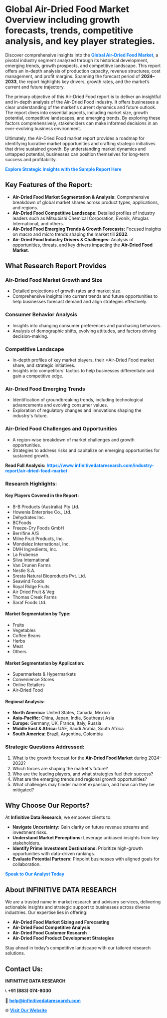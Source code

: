 <h1>Global Air-Dried Food Market Overview including growth forecasts, trends, competitive analysis, and key player strategies.</h1>
<p>
Discover comprehensive insights into the 
<a href="https://www.infinitivedataresearch.com/industry-report/air-dried-food-market" rel="dofollow" style="color: #007BFF; text-decoration: none;"><strong>Global Air-Dried Food Market</strong></a>, a pivotal industry segment analyzed through its historical development, emerging trends, growth prospects, and competitive landscape. This report offers an in-depth analysis of production capacity, revenue structures, cost management, and profit margins. Spanning the forecast period of <strong>2024–2033</strong>, the report highlights key drivers, growth rates, and the market’s current and future trajectory.
</p>
<p>
The primary objective of this Air-Dried Food report is to deliver an insightful and in-depth analysis of the Air-Dried Food industry. It offers businesses a clear understanding of the market's current dynamics and future outlook. The report dives into essential aspects, including market size, growth potential, competitive landscapes, and emerging trends. By exploring these factors comprehensively, stakeholders can make informed decisions in an ever-evolving business environment.
</p>
<p>
Ultimately, the Air-Dried Food market report provides a roadmap for identifying lucrative market opportunities and crafting strategic initiatives that drive sustained growth. By understanding market dynamics and untapped potential, businesses can position themselves for long-term success and profitability.
</p>
<p>
<a href="https://www.infinitivedataresearch.com/request-sample/reportId=107296" style="color: #007BFF; text-decoration: none;"><strong>Explore Strategic Insights with the Sample Report Here</strong></a>
</p>

<h2>Key Features of the Report:</h2>
<ul>
<li><strong>Air-Dried Food Market Segmentation & Analysis:</strong> Comprehensive breakdown of global market shares across product types, applications, and regions.</li>
<li><strong>Air-Dried Food Competitive Landscape:</strong> Detailed profiles of industry leaders such as Mitsubishi Chemical Corporation, Evonik, Altuglas International, and others.</li>
<li><strong>Air-Dried Food Emerging Trends & Growth Forecasts:</strong> Focused insights on macro and micro trends shaping the market till <strong>2032</strong>.</li>
<li><strong>Air-Dried Food Industry Drivers & Challenges:</strong> Analysis of opportunities, threats, and key drivers impacting the <strong>Air-Dried Food Market</strong>.</li>
</ul>

<h2>What Research Report Provides</h2>
<h3>Air-Dried Food Market Growth and Size</h3>
<ul>
<li>Detailed projections of growth rates and market size.</li>
<li>Comprehensive insights into current trends and future opportunities to help businesses forecast demand and align strategies effectively.</li>
</ul>

<h3>Consumer Behavior Analysis</h3>
<ul>
<li>Insights into changing consumer preferences and purchasing behaviors.</li>
<li>Analysis of demographic shifts, evolving attitudes, and factors driving decision-making.</li>
</ul>

<h3>Competitive Landscape</h3>
<ul>
<li>In-depth profiles of key market players, their >Air-Dried Food market share, and strategic initiatives.</li>
<li>Insights into competitors' tactics to help businesses differentiate and gain a competitive edge.</li>
</ul>

<h3>Air-Dried Food Emerging Trends</h3>
<ul>
<li>Identification of groundbreaking trends, including technological advancements and evolving consumer values.</li>
<li>Exploration of regulatory changes and innovations shaping the industry's future.</li>
</ul>

<h3>Air-Dried Food Challenges and Opportunities</h3>
<ul>
<li>A region-wise breakdown of market challenges and growth opportunities.</li>
<li>Strategies to address risks and capitalize on emerging opportunities for sustained growth.</li>
</ul>
<p><strong>Read Full Analysis:</strong> <a href="https://www.infinitivedataresearch.com/industry-report/air-dried-food-market" rel="dofollow" style="color: #007BFF; text-decoration: none;"><strong>https://www.infinitivedataresearch.com/industry-report/air-dried-food-market</strong></a></p>
<h3>Research Highlights:</h3>
<h4>Key Players Covered in the Report:</h4>
<ul><li>B-B Products (Australia) Pty Ltd.</li><li>Howenia Enterprise Co., Ltd.</li><li>Dehydrates Inc.</li><li>BCFoods</li><li>Freeze-Dry Foods GmbH</li><li>Berrifine A/S</li><li>Milne Fruit Products, Inc.</li><li>Mondelez International, Inc.</li><li>DMH Ingredients, Inc.</li><li>La Frubense</li><li>Silva International</li><li>Van Drunen Farms</li><li>Nestle S.A.</li><li>Sresta Natural Bioproducts Pvt. Ltd.</li><li>Seawind Foods</li><li>Royal Ridge Fruits</li><li>Air Dried Fruit &amp; Veg</li><li>Thomas Creek Farms</li><li>Saraf Foods Ltd.</li></ul>
<h4>Market Segmentation by Type:</h4>
<ul><li>Fruits</li><li>Vegetables</li><li>Coffee Beans</li><li>Herbs</li><li>Meat</li><li>Others</li></ul>
<h4>Market Segmentation by Application:</h4>
<ul><li>Supermarkets &amp; Hypermarkets</li><li>Convenience Stores</li><li>Online Retailers</li><li>Air-Dried Food</li></ul>

<h4>Regional Analysis:</h4>
<ul>
<li><strong>North America:</strong> United States, Canada, Mexico</li>
<li><strong>Asia-Pacific:</strong> China, Japan, India, Southeast Asia</li>
<li><strong>Europe:</strong> Germany, UK, France, Italy, Russia</li>
<li><strong>Middle East & Africa:</strong> UAE, Saudi Arabia, South Africa</li>
<li><strong>South America:</strong> Brazil, Argentina, Colombia</li>
</ul>

<h3>Strategic Questions Addressed:</h3>
<ol>
<li>What is the growth forecast for the <strong>Air-Dried Food Market</strong> during 2024–2032?</li>
<li>Which forces are shaping the market's future?</li>
<li>Who are the leading players, and what strategies fuel their success?</li>
<li>What are the emerging trends and regional growth opportunities?</li>
<li>What challenges may hinder market expansion, and how can they be mitigated?</li>
</ol>

<h2>Why Choose Our Reports?</h2>
<p>At <strong>Infinitive Data Research</strong>, we empower clients to:</p>
<ul>
<li><strong>Navigate Uncertainty:</strong> Gain clarity on future revenue streams and investment risks.</li>
<li><strong>Understand Market Perceptions:</strong> Leverage unbiased insights from key stakeholders.</li>
<li><strong>Identify Prime Investment Destinations:</strong> Prioritize high-growth opportunities with data-driven rankings.</li>
<li><strong>Evaluate Potential Partners:</strong> Pinpoint businesses with aligned goals for collaboration.</li>
</ul>
<p><a href="https://www.infinitivedataresearch.com/industry-report/air-dried-food-market" rel="dofollow" style="color: #007BFF; text-decoration: none;"><strong>Speak to Our Analyst Today</strong></a></p>

<h2>About INFINITIVE DATA RESEARCH</h2>
<p>We are a trusted name in market research and advisory services, delivering actionable insights and strategic support to businesses across diverse industries. Our expertise lies in offering:</p>
<ul>
<li><strong>Air-Dried Food Market Sizing and Forecasting</strong></li>
<li><strong>Air-Dried Food Competitive Analysis</strong></li>
<li><strong>Air-Dried Food Customer Research</strong></li>
<li><strong>Air-Dried Food Product Development Strategies</strong></li>
</ul>
<p>Stay ahead in today’s competitive landscape with our tailored research solutions.</p>

<h2>Contact Us:</h2>
<p><strong>INFINITIVE DATA RESEARCH</strong></p>
<p>📞 <strong>+91 (883) 074-8030</strong></p>
<p>📧 <strong><a href="mailto:help@infinitivedataresearch.com" style="color: #007BFF;">help@infinitivedataresearch.com</a></strong></p>
<p>🌐 <strong><a href="https://www.infinitivedataresearch.com" rel="dofollow" style="color: #007BFF;">Visit Our Website</a></strong></p>